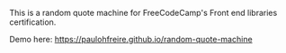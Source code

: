 This is a random quote machine for FreeCodeCamp's Front end libraries certification.

Demo here: https://paulohfreire.github.io/random-quote-machine